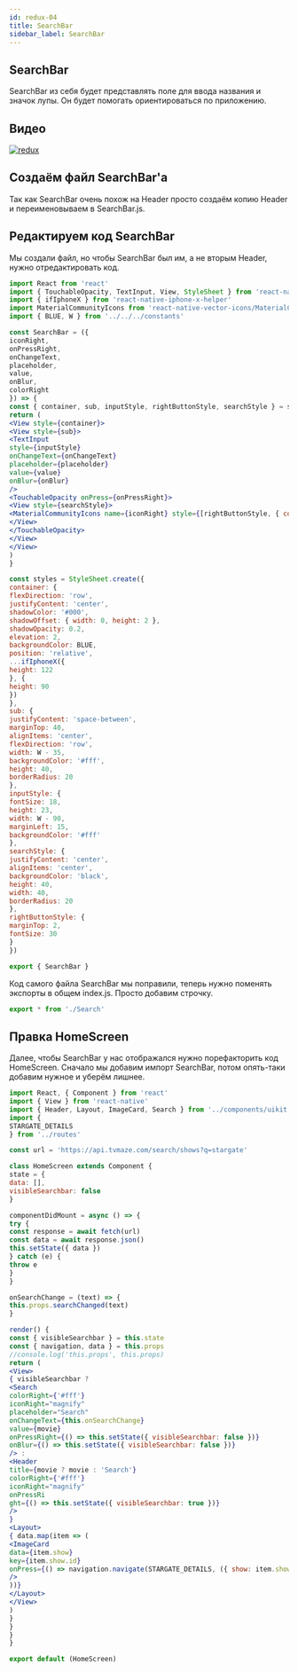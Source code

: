 ```yaml
---
id: redux-04
title: SearchBar
sidebar_label: SearchBar
---
```


## SearchBar
SearchBar из себя будет представлять поле для ввода названия и значок лупы. Он будет помогать ориентироваться по приложению.

## Видео

[![redux](/img/redux/00.gif)](https://youtu.be/jkKukSinD2I)

## Создаём файл SearchBar'а
Так как SearchBar очень похож на Header просто создаём копию Header и переименовываем в SearchBar.js.

## Редактируем код SearchBar
Мы создали файл, но чтобы SearchBar был им, а не вторым Header, нужно отредактировать код.

```jsx
import React from 'react'
import { TouchableOpacity, TextInput, View, StyleSheet } from 'react-native'
import { ifIphoneX } from 'react-native-iphone-x-helper'
import MaterialCommunityIcons from 'react-native-vector-icons/MaterialCommunityIcons'
import { BLUE, W } from '../../../constants'

const SearchBar = ({
iconRight,
onPressRight,
onChangeText,
placeholder,
value,
onBlur,
colorRight
}) => {
const { container, sub, inputStyle, rightButtonStyle, searchStyle } = styles
return (
<View style={container}>
<View style={sub}>
<TextInput
style={inputStyle}
onChangeText={onChangeText}
placeholder={placeholder}
value={value}
onBlur={onBlur}
/>
<TouchableOpacity onPress={onPressRight}>
<View style={searchStyle}>
<MaterialCommunityIcons name={iconRight} style={[rightButtonStyle, { color: colorRight }]} />
</View>
</TouchableOpacity>
</View>
</View>
)
}

const styles = StyleSheet.create({
container: {
flexDirection: 'row',
justifyContent: 'center',
shadowColor: '#000',
shadowOffset: { width: 0, height: 2 },
shadowOpacity: 0.2,
elevation: 2,
backgroundColor: BLUE,
position: 'relative',
...ifIphoneX({
height: 122
}, {
height: 90
})
},
sub: {
justifyContent: 'space-between',
marginTop: 40,
alignItems: 'center',
flexDirection: 'row',
width: W - 35,
backgroundColor: '#fff',
height: 40,
borderRadius: 20
},
inputStyle: {
fontSize: 18,
height: 23,
width: W - 90,
marginLeft: 15,
backgroundColor: '#fff'
},
searchStyle: {
justifyContent: 'center',
alignItems: 'center',
backgroundColor: 'black',
height: 40,
width: 40,
borderRadius: 20
},
rightButtonStyle: {
marginTop: 2,
fontSize: 30
}
})

export { SearchBar }
```
Код самого файла SearchBar мы поправили, теперь нужно поменять экспорты в общем index.js. Просто добавим строчку. 
```jsx
export * from './Search' 
```

## Правка HomeScreen
Далее, чтобы SearchBar у нас отображался нужно порефакторить код HomeScreen. Сначало мы добавим импорт SearchBar, потом опять-таки добавим нужное и уберём лишнее. 
```jsx
import React, { Component } from 'react'
import { View } from 'react-native' 
import { Header, Layout, ImageCard, Search } from '../components/uikit'
import {
STARGATE_DETAILS
} from '../routes'

const url = 'https://api.tvmaze.com/search/shows?q=stargate'

class HomeScreen extends Component {
state = {
data: [],
visibleSearchbar: false
}

componentDidMount = async () => {
try {
const response = await fetch(url)
const data = await response.json()
this.setState({ data })
} catch (e) {
throw e
}
}

onSearchChange = (text) => {
this.props.searchChanged(text)
}

render() {
const { visibleSearchbar } = this.state
const { navigation, data } = this.props
//console.log('this.props', this.props)
return (
<View>
{ visibleSearchbar ?
<Search
colorRight={'#fff'}
iconRight="magnify"
placeholder="Search"
onChangeText={this.onSearchChange}
value={movie}
onPressRight={() => this.setState({ visibleSearchbar: false })}
onBlur={() => this.setState({ visibleSearchbar: false })}
/> :
<Header
title={movie ? movie : 'Search'} 
colorRight={'#fff'}
iconRight="magnify"
onPressRi
ght={() => this.setState({ visibleSearchbar: true })}
/> 
}
<Layout>
{ data.map(item => (
<ImageCard
data={item.show}
key={item.show.id}
onPress={() => navigation.navigate(STARGATE_DETAILS, ({ show: item.show }))}
/>
))}
</Layout>
</View>
)
}
}
}
}

export default (HomeScreen)
```
